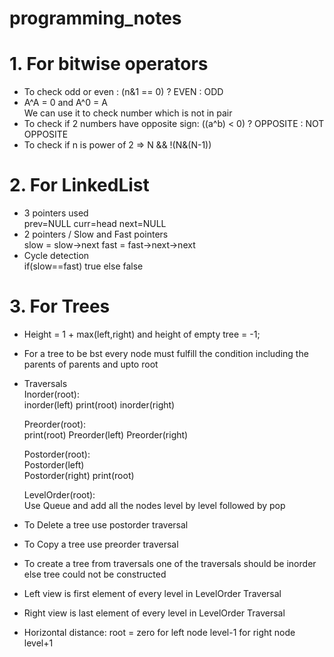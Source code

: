 # programming_notes

# 1. For bitwise operators
* To check odd or even : (n&1 == 0) ? EVEN : ODD
* A^A = 0 and A^0 = A<br>
   We can use it to check number which is not in pair
* To check if 2 numbers have opposite sign: ((a^b) < 0) ? OPPOSITE : NOT OPPOSITE
* To check if n is power of 2 => N && !(N&(N-1))

# 2. For LinkedList
* 3 pointers used <br>
  prev=NULL
  curr=head
  next=NULL
* 2 pointers / Slow and Fast pointers <br>
   slow = slow->next
   fast = fast->next->next
* Cycle detection <br> 
  if(slow==fast) 
   true 
  else 
   false

# 3. For Trees
* Height = 1 + max(left,right)  and height of empty tree = -1;
* For a tree to be bst every node must fulfill the condition including the parents of parents and upto root
* Traversals <br>
  Inorder(root): <br>
   inorder(left)
   print(root)
   inorder(right)
   
  Preorder(root):<br>
   print(root)
   Preorder(left) 
   Preorder(right)
   
  Postorder(root):<br>
   Postorder(left)   
   Postorder(right)
   print(root)<br>
   
  LevelOrder(root):<br>
   Use Queue and add all the nodes level by level followed by pop
* To Delete a tree use postorder traversal
* To Copy a tree use preorder traversal
* To create a tree from traversals one of the traversals should be inorder else tree could not be constructed
* Left view is first element of every level in LevelOrder Traversal 
* Right view is last element of every level in LevelOrder Traversal 
* Horizontal distance:
   root = zero
   for left node level-1
   for right node level+1
   

  
